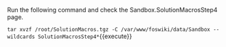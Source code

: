 Run the following command and check the Sandbox.SolutionMacrosStep4 page.

`tar xvzf /root/SolutionMacros.tgz -C /var/www/foswiki/data/Sandbox --wildcards SolutionMacrosStep4*`{{execute}}